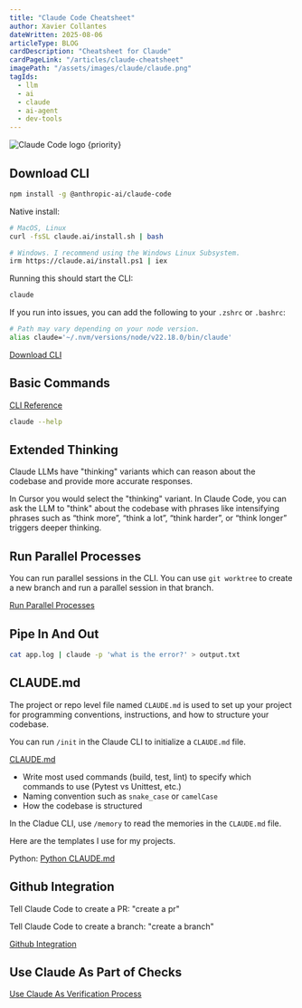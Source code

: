 ```yaml
---
title: "Claude Code Cheatsheet"
author: Xavier Collantes
dateWritten: 2025-08-06
articleType: BLOG
cardDescription: "Cheatsheet for Claude"
cardPageLink: "/articles/claude-cheatsheet"
imagePath: "/assets/images/claude/claude.png"
tagIds:
  - llm
  - ai
  - claude
  - ai-agent
  - dev-tools
---
```


![Claude Code logo {priority}](/assets/images/claude/claude-code.webp)

## Download CLI

```bash
npm install -g @anthropic-ai/claude-code
```

Native install:

```bash
# MacOS, Linux
curl -fsSL claude.ai/install.sh | bash

# Windows. I recommend using the Windows Linux Subsystem.
irm https://claude.ai/install.ps1 | iex
```

Running this should start the CLI:

```bash
claude
```

If you run into issues, you can add the following to your `.zshrc` or `.bashrc`:

```bash
# Path may vary depending on your node version.
alias claude='~/.nvm/versions/node/v22.18.0/bin/claude'
```

[Download CLI](https://docs.anthropic.com/en/docs/claude-code/quickstart)

## Basic Commands

[CLI Reference](https://docs.anthropic.com/en/docs/claude-code/cli-reference)

```bash
claude --help
```

## Extended Thinking

Claude LLMs have "thinking" variants which can reason about the codebase and
provide more accurate responses.

In Cursor you would select the "thinking" variant. In Claude Code, you can ask
the LLM to "think" about the codebase with phrases like intensifying phrases
such as “think more”, “think a lot”, “think harder”, or “think longer” triggers
deeper thinking.

## Run Parallel Processes

You can run parallel sessions in the CLI. You can use `git worktree` to create
a new branch and run a parallel session in that branch.

[Run Parallel Processes](https://docs.anthropic.com/en/docs/claude-code/common-workflows#run-parallel-claude-code-sessions-with-git-worktrees)

## Pipe In And Out

```bash
cat app.log | claude -p 'what is the error?' > output.txt
```

## CLAUDE.md

The project or repo level file named `CLAUDE.md` is used to set up your project
for programming conventions, instructions, and how to structure your codebase.

You can run `/init` in the Claude CLI to initialize a `CLAUDE.md` file.

[CLAUDE.md](https://docs.anthropic.com/en/docs/claude-code/common-workflows#claude-md)

- Write most used commands (build, test, lint) to specify which commands to use
  (Pytest vs Unittest, etc.)
- Naming convention such as `snake_case` or `camelCase`
- How the codebase is structured

In the Cladue CLI, use `/memory` to read the memories in the `CLAUDE.md` file.

Here are the templates I use for my projects.

Python:
[Python CLAUDE.md](https://gist.github.com/xcollantes/de70408d6831fd405e89af13b93fdd02#file-py-claude-md)

## Github Integration

Tell Claude Code to create a PR: "create a pr"

Tell Claude Code to create a branch: "create a branch"

[Github Integration](https://docs.anthropic.com/en/docs/claude-code/common-workflows#github)

## Use Claude As Part of Checks

[Use Claude As Verification Process](https://docs.anthropic.com/en/docs/claude-code/common-workflows#add-claude-to-your-verification-process)
